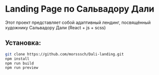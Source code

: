 # Landing Page по Сальвадору Дали

Этот проект представляет собой адаптивный лендинг, посвящённый художнику Сальвадору Дали (React + js + scss)

## Установка:
   ```bash
   git clone https://github.com/morsssch/Dali-landing.git
   npm install
   npm run build
   npm run preview

